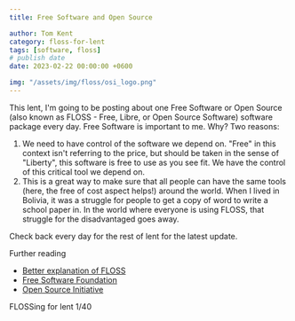 ```yaml
---
title: Free Software and Open Source

author: Tom Kent
category: floss-for-lent
tags: [software, floss]
# publish date
date: 2023-02-22 00:00:00 +0600

img: "/assets/img/floss/osi_logo.png"
---
```


This lent, I'm going to be posting about one Free Software or Open Source (also known as FLOSS - Free, Libre, or Open
Source Software) software package every day. Free Software is important to me. Why? Two reasons:

1.  We need to have control of the software we depend on. "Free" in this context isn't referring to the price, but 
    should be taken in the sense of "Liberty", this software is free to use as you see fit. We have the control of this
    critical tool we depend on.
2.  This is a great way to make sure that all people can have the same tools (here, the free of cost aspect helps!)
    around the world. When I lived in Bolivia, it was a struggle for people to get a copy of word to write a school
    paper in. In the world where everyone is using FLOSS, that struggle for the disadvantaged goes away.

Check back every day for the rest of lent for the latest update.

Further reading

*   [Better explanation of FLOSS](https://www.ocf.berkeley.edu/~daradib/chsntech/docs/floss.html)
*   [Free Software Foundation](https://www.fsf.org/)
*   [Open Source Initiative](https://opensource.org/)

FLOSSing for lent 1/40
